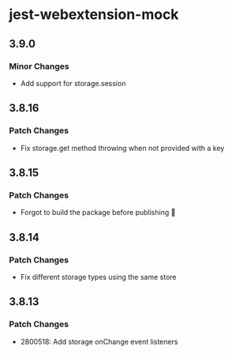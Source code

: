 # jest-webextension-mock

## 3.9.0

### Minor Changes

- Add support for storage.session

## 3.8.16

### Patch Changes

- Fix storage.get method throwing when not provided with a key

## 3.8.15

### Patch Changes

- Forgot to build the package before publishing 🤦

## 3.8.14

### Patch Changes

- Fix different storage types using the same store

## 3.8.13

### Patch Changes

- 2800518: Add storage onChange event listeners
